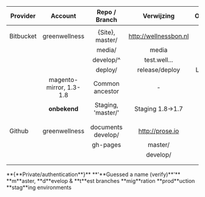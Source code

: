 <div style="font-size: 10px;">



| Provider| Account   | Repo / Branch | Verwijzing                          |Onwner |
| --------|:---------:|:-------------:|:-----------------------------------:|:-----:|
|||||||
|Bitbucket|greenwellness|{Site}, master/|http://wellnessbon.nl|Rob|
|||media/|media|Rob|
|||develop/^|test.well...|Rob|
|||deploy/|release/deploy|Lennart|
||magento-mirror, 1.3-1.8|Common ancestor|-|
||**onbekend**|Staging, 'master/'|Staging 1.8->1.7|Paul|
||||||
||||||
|Github|greenwellness|documents develop/|http://prose.io|Rob|
|||gh-pages|master/|||
||||develop/|||
|||||||
|||||||

</div>
**{**Private/authentication**}**
**'**Guessed a name (verify)**'**
**m**aster, **d**evelop &amp; **t**est branches
**mig**ration **prod**uction **stag**ing environments
